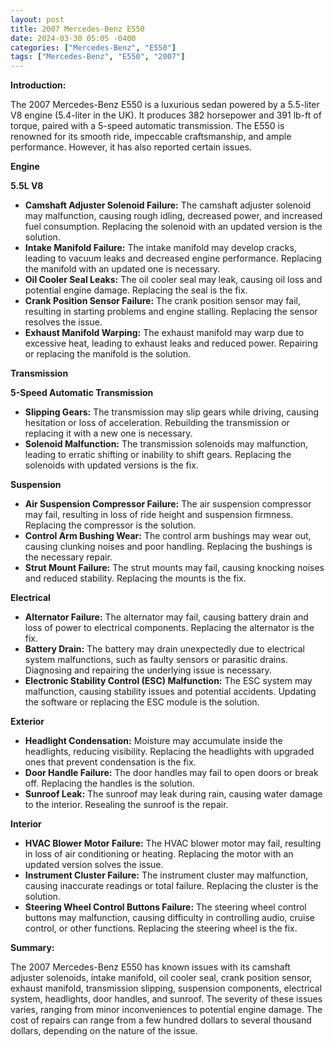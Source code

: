 ```yaml
---
layout: post
title: 2007 Mercedes-Benz E550
date: 2024-03-30 05:05 -0400
categories: ["Mercedes-Benz", "E550"]
tags: ["Mercedes-Benz", "E550", "2007"]
---
```

**Introduction:**

The 2007 Mercedes-Benz E550 is a luxurious sedan powered by a 5.5-liter V8 engine (5.4-liter in the UK). It produces 382 horsepower and 391 lb-ft of torque, paired with a 5-speed automatic transmission. The E550 is renowned for its smooth ride, impeccable craftsmanship, and ample performance. However, it has also reported certain issues.

**Engine**

**5.5L V8**

* **Camshaft Adjuster Solenoid Failure:** The camshaft adjuster solenoid may malfunction, causing rough idling, decreased power, and increased fuel consumption. Replacing the solenoid with an updated version is the solution.
* **Intake Manifold Failure:** The intake manifold may develop cracks, leading to vacuum leaks and decreased engine performance. Replacing the manifold with an updated one is necessary.
* **Oil Cooler Seal Leaks:** The oil cooler seal may leak, causing oil loss and potential engine damage. Replacing the seal is the fix.
* **Crank Position Sensor Failure:** The crank position sensor may fail, resulting in starting problems and engine stalling. Replacing the sensor resolves the issue.
* **Exhaust Manifold Warping:** The exhaust manifold may warp due to excessive heat, leading to exhaust leaks and reduced power. Repairing or replacing the manifold is the solution.

**Transmission**

**5-Speed Automatic Transmission**

* **Slipping Gears:** The transmission may slip gears while driving, causing hesitation or loss of acceleration. Rebuilding the transmission or replacing it with a new one is necessary.
* **Solenoid Malfunction:** The transmission solenoids may malfunction, leading to erratic shifting or inability to shift gears. Replacing the solenoids with updated versions is the fix.

**Suspension**

* **Air Suspension Compressor Failure:** The air suspension compressor may fail, resulting in loss of ride height and suspension firmness. Replacing the compressor is the solution.
* **Control Arm Bushing Wear:** The control arm bushings may wear out, causing clunking noises and poor handling. Replacing the bushings is the necessary repair.
* **Strut Mount Failure:** The strut mounts may fail, causing knocking noises and reduced stability. Replacing the mounts is the fix.

**Electrical**

* **Alternator Failure:** The alternator may fail, causing battery drain and loss of power to electrical components. Replacing the alternator is the fix.
* **Battery Drain:** The battery may drain unexpectedly due to electrical system malfunctions, such as faulty sensors or parasitic drains. Diagnosing and repairing the underlying issue is necessary.
* **Electronic Stability Control (ESC) Malfunction:** The ESC system may malfunction, causing stability issues and potential accidents. Updating the software or replacing the ESC module is the solution.

**Exterior**

* **Headlight Condensation:** Moisture may accumulate inside the headlights, reducing visibility. Replacing the headlights with upgraded ones that prevent condensation is the fix.
* **Door Handle Failure:** The door handles may fail to open doors or break off. Replacing the handles is the solution.
* **Sunroof Leak:** The sunroof may leak during rain, causing water damage to the interior. Resealing the sunroof is the repair.

**Interior**

* **HVAC Blower Motor Failure:** The HVAC blower motor may fail, resulting in loss of air conditioning or heating. Replacing the motor with an updated version solves the issue.
* **Instrument Cluster Failure:** The instrument cluster may malfunction, causing inaccurate readings or total failure. Replacing the cluster is the solution.
* **Steering Wheel Control Buttons Failure:** The steering wheel control buttons may malfunction, causing difficulty in controlling audio, cruise control, or other functions. Replacing the steering wheel is the fix.

**Summary:**

The 2007 Mercedes-Benz E550 has known issues with its camshaft adjuster solenoids, intake manifold, oil cooler seal, crank position sensor, exhaust manifold, transmission slipping, suspension components, electrical system, headlights, door handles, and sunroof. The severity of these issues varies, ranging from minor inconveniences to potential engine damage. The cost of repairs can range from a few hundred dollars to several thousand dollars, depending on the nature of the issue.
